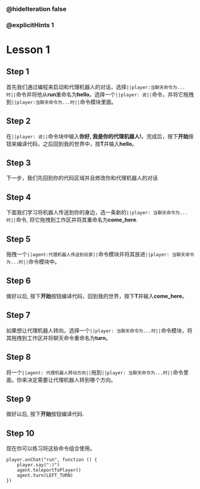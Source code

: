 ### @hideIteration false 
### @explicitHints 1


# Lesson 1

## Step 1
首先我们通过编程来启动和代理机器人的对话，选择``||player:当聊天命令为...时||``命令并将他从**run**重命名为**hello**。选择一个``||player: 说||``命令，并将它拖拽到``||player:当聊天命令为...时||``命令模块里面。


## Step 2
在``||player: 说||``命令块中输入**你好, 我是你的代理机器人!**。完成后，按下**开始**按钮来编译代码，之后回到我的世界中，按**T**并输入**hello**。


## Step 3
下一步，我们先回到你的代码区域并且修改你和代理机器人的对话

## Step 4
下面我们学习将机器人传送到你的身边，选一条新的``||player: 当聊天命令为...时||``命令, 将它拖拽到工作区并将其重命名为**come_here**. 

## Step 5
拖拽一个``||agent:代理机器人传送到玩家||``命令模块并将其放进``||player: 当聊天命令为...时||``命令模块中。 

## Step 6
做好以后, 按下**开始**按钮编译代码，回到我的世界，按下**T**并输入**come_here**。

## Step 7 
如果想让代理机器人转向，选择一个``||player: 当聊天命令为...时||``命令模块，将其拖拽到工作区并将聊天命令重命名为**turn**。

## Step 8
将一个``||agent: 代理机器人转动方向||``拖到``||player: 当聊天命令为...时||``命令里面。你来决定需要让代理机器人转到哪个方向。

## Step 9
做好以后, 按下**开始**按钮编译代码.

## Step 10 
现在你可以练习将这些命令组合使用。

```ghost
player.onChat("run", function () {
    player.say(":)")
    agent.teleportToPlayer()
    agent.turn(LEFT_TURN)
})
``` 
